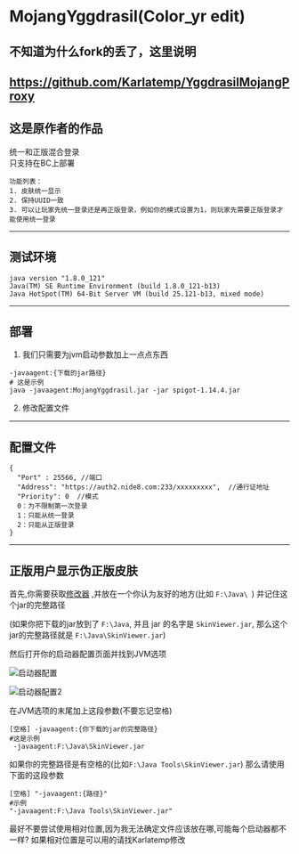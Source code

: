 # MojangYggdrasil(Color_yr edit)
## 不知道为什么fork的丢了，这里说明
## https://github.com/Karlatemp/YggdrasilMojangProxy
## 这是原作者的作品
统一和正版混合登录  
只支持在BC上部署
```
功能列表：
1. 皮肤统一显示
2. 保持UUID一致
3. 可以让玩家先统一登录还是再正版登录，例如你的模式设置为1，则玩家先需要正版登录才能使用统一登录
```
---
## 测试环境
```
java version "1.8.0_121"
Java(TM) SE Runtime Environment (build 1.8.0_121-b13)
Java HotSpot(TM) 64-Bit Server VM (build 25.121-b13, mixed mode)
```
---
## 部署
1. 我们只需要为jvm启动参数加上一点点东西
```
-javaagent:{下载的jar路径}
# 这是示例
java -javaagent:MojangYggdrasil.jar -jar spigot-1.14.4.jar
```
2. 修改配置文件
---
## 配置文件  
```
{
  "Port" : 25566, //端口
  "Address": "https://auth2.nide8.com:233/xxxxxxxxx",  //通行证地址
  "Priority": 0  //模式
  0：为不限制第一次登录
  1：只能从统一登录
  2：只能从正版登录
}
```
---
## 正版用户显示伪正版皮肤
首先,你需要获取[修改器](https://github.com/Karlatemp/YggdrasilMojangProxy/blob/master/out/artifacts/SkinViewer_jar/SkinViewer.jar)
,并放在一个你认为友好的地方(比如 `F:\Java\ `) 并记住这个jar的完整路径

(如果你把下载的jar放到了 `F:\Java`, 并且 jar 的名字是 `SkinViewer.jar`, 那么这个jar的完整路径就是 `F:\Java\SkinViewer.jar`)

然后打开你的启动器配置页面并找到JVM选项

![启动器配置](https://github.com/Karlatemp/YggdrasilMojangProxy/blob/master/imgs/0.png?raw=true)

![启动器配置2](https://github.com/Karlatemp/YggdrasilMojangProxy/blob/master/imgs/1.png?raw=true)

在JVM选项的末尾加上这段参数(不要忘记空格)
```
[空格] -javaagent:{你下载的jar的完整路径}
#这是示例
 -javaagent:F:\Java\SkinViewer.jar
```
如果你的完整路径是有空格的(比如`F:\Java Tools\SkinViewer.jar`)
那么请使用下面的这段参数
```
[空格] "-javaagent:{路径}"
#示例
"-javaagent:F:\Java Tools\SkinViewer.jar"
```

最好不要尝试使用相对位置,因为我无法确定文件应该放在哪,可能每个启动器都不一样?
如果相对位置是可以用的请找Karlatemp修改